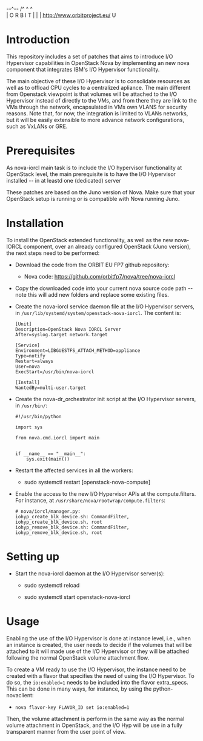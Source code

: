  --^--
/^ ^ ^\
   | O R B I T
   |
 | | http://www.orbitproject.eu/
  U


Introduction
===============

This repository includes a set of patches that aims to introduce I/O 
Hypervisor capabilities in OpenStack Nova by implementing an new nova 
component that integrates IBM's I/O Hypervisor functionality.

The main objective of these I/O Hypervisor is to consolidate resources as well
as to offload CPU cycles to a centralized apliance. The main different from 
Openstack viewpoint is that volumes will be attached to the I/O Hypervisor 
instead of directly to the VMs, and from there they are link to the VMs 
through the network, encapsulated in VMs own VLANS for security reasons. 
Note that, for now, the integration is limited to VLANs networks, but it will
be easily extensible to more advance network configurations, such as VxLANs or
GRE.


Prerequisites
===============

As nova-iorcl main task is to include the I/O hypervisor functionality at 
OpenStack level, the main prerequisite is to have the I/O Hypervisor installed
-- in at leastd one (dedicated) server

These patches are based on the Juno version of Nova. Make sure that your
OpenStack setup is running or is compatible with Nova running Juno.


Installation
===============

To install the OpenStack extended functionality, as well as the new nova-IORCL
component, over an already configured OpenStack (Juno version), the next steps
need to be performed:

* Download the code from the ORBIT EU FP7 github repository:

    * Nova code: https://github.com/orbitfp7/nova/tree/nova-iorcl


* Copy the downloaded code into your current nova source code path -- note 
  this will add new folders and replace some existing files.

* Create the nova-iorcl service daemon file at the I/O Hypervisor servers, in
  `/usr/lib/systemd/system/openstack-nova-iorcl`. The content is:

  ```
  [Unit]
  Description=OpenStack Nova IORCL Server
  After=syslog.target network.target

  [Service]
  Environment=LIBGUESTFS_ATTACH_METHOD=appliance
  Type=notify
  Restart=always
  User=nova
  ExecStart=/usr/bin/nova-iorcl

  [Install]
  WantedBy=multi-user.target
  ```


* Create the nova-dr_orchestrator init script at the I/O Hypervisor servers, 
  in `/usr/bin/`:

  ```
  #!/usr/bin/python

  import sys

  from nova.cmd.iorcl import main


  if __name__ == "__main__":
      sys.exit(main())
  ```


* Restart the affected services in all the workers:

  * sudo systemctl restart [openstack-nova-compute]


* Enable the access to the new I/O Hypervisor APIs at the compute.filters. For
  instance, at `/usr/share/nova/rootwrap/compute.filters`:
  ```
  # nova/iorcl/manager.py:
  iohyp_create_blk_device.sh: CommandFilter, iohyp_create_blk_device.sh, root
  iohyp_remove_blk_device.sh: CommandFilter, iohyp_remove_blk_device.sh, root
  ```

Setting up
===============

* Start the nova-iorcl daemon at the I/O Hypervisor server(s):
	
	* sudo systemctl reload

	* sudo systemctl start openstack-nova-iorcl


Usage
===============

Enabling the use of the I/O Hypervisor is done at instance level, i.e., when 
an instance is created, the user needs to decide if the volumes that will be
attached to it will made use of the I/O Hypervisor or they will be attached
following the normal OpenStack volume attachment flow.

To create a VM ready to use the I/O Hypervisor, the instance need to be 
created with a flavor that specifies the need of using the I/O Hypervisor. To
do so, the `io:enabled=1` needs to be included into the flavor extra_specs. 
This can be done in many ways, for instance, by using the python-novaclient:

* `nova flavor-key FLAVOR_ID set io:enabled=1`

Then, the volume attachment is perform in the same way as the normal volume
attachment in OpenStack, and the I/O Hyp will be use in a fully transparent
manner from the user point of view.

